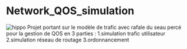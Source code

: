 # Network_QOS_simulation
![hippo](https://media2.giphy.com/media/v1.Y2lkPTc5MGI3NjExcmNmcXg4dm9ncjd4NG1sdTVjZm40cWwybWt6enlvc2YwOThja29tbyZlcD12MV9pbnRlcm5hbF9naWZfYnlfaWQmY3Q9Zw/l1J9HDdEWq7rAs1hu/giphy.webp)
Projet portant sur le modèle de trafic avec rafale du seau percé pour la gestion de QOS en 3 parties :
    1.simulation trafic utilisateur 
    2.simulation réseau de routage 
    3.ordonnancement

